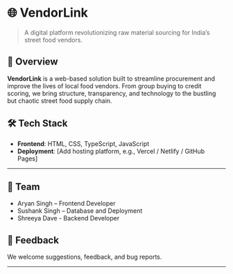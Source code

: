 # 🌐 VendorLink

> A digital platform revolutionizing raw material sourcing for India’s street food vendors.

## 🚀 Overview

**VendorLink** is a web-based solution built to streamline procurement and improve the lives of local food vendors. From group buying to credit scoring, we bring structure, transparency, and technology to the bustling but chaotic street food supply chain.



## 🛠️ Tech Stack

- **Frontend**: HTML, CSS, TypeScript, JavaScript
- **Deployment**: [Add hosting platform, e.g., Vercel / Netlify / GitHub Pages]

---

## 👥 Team

- Aryan Singh – Frontend Developer  
- Sushank Singh – Database and Deployment
- Shreeya Dave - Backend Developer



## 🤝 Feedback

We welcome suggestions, feedback, and bug reports.  

---


